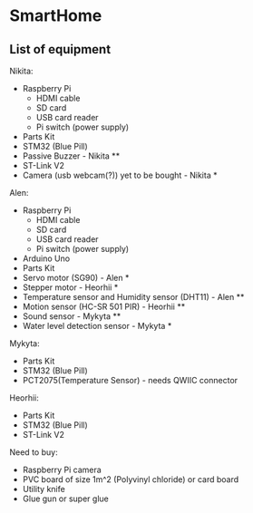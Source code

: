 # SmartHome
## List of equipment

Nikita: </br>
* Raspberry Pi
  * HDMI cable
  * SD card
  * USB card reader
  * Pi switch (power supply)
* Parts Kit
* STM32 (Blue Pill)
* Passive Buzzer    - Nikita **
* ST-Link V2
* Camera (usb webcam(?)) yet to be bought - Nikita *

Alen: </br>
* Raspberry Pi
  * HDMI cable
  * SD card
  * USB card reader
  * Pi switch (power supply)
* Arduino Uno
* Parts Kit
* Servo motor (SG90) - Alen *
* Stepper motor - Heorhii *
* Temperature sensor and Humidity sensor (DHT11) - Alen **
* Motion sensor (HC-SR 501 PIR) - Heorhii **
* Sound sensor - Mykyta **
* Water level detection sensor - Mykyta *

Mykyta: </br>
* Parts Kit
* STM32 (Blue Pill)
* PCT2075(Temperature Sensor) - needs QWIIC connector

Heorhii: </br>
* Parts Kit
* STM32 (Blue Pill)
* ST-Link V2

Need to buy: </br>
* Raspberry Pi camera
* PVC board of size 1m^2 (Polyvinyl chloride) or card board
* Utility knife
* Glue gun or super glue
